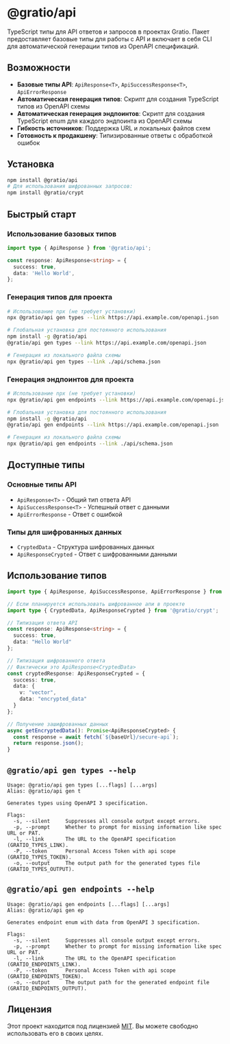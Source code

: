 # @gratio/api

TypeScript типы для API ответов и запросов в проектах Gratio. Пакет предоставляет базовые типы для работы с API и включает в себя CLI для автоматической генерации типов из OpenAPI спецификаций.

## Возможности

- **Базовые типы API**: `ApiResponse<T>`, `ApiSuccessResponse<T>`, `ApiErrorResponse`
- **Автоматическая генерация типов**: Скрипт для создания TypeScript типов из OpenAPI схемы
- **Автоматическая генерация эндпоинтов**: Скрипт для создания TypeScript enum для каждого эндпоинта из OpenAPI схемы
- **Гибкость источников**: Поддержка URL и локальных файлов схем
- **Готовность к продакшену**: Типизированные ответы с обработкой ошибок

## Установка

```bash
npm install @gratio/api
# Для использования шифрованных запросов:
npm install @gratio/crypt
```

## Быстрый старт

### Использование базовых типов

```typescript
import type { ApiResponse } from '@gratio/api';

const response: ApiResponse<string> = {
  success: true,
  data: 'Hello World',
};
```

### Генерация типов для проекта

```bash
# Использование npx (не требует установки)
npx @gratio/api gen types --link https://api.example.com/openapi.json

# Глобальная установка для постоянного использования
npm install -g @gratio/api
@gratio/api gen types --link https://api.example.com/openapi.json

# Генерация из локального файла схемы
npx @gratio/api gen types --link ./api/schema.json
```

### Генерация эндпоинтов для проекта

```bash
# Использование npx (не требует установки)
npx @gratio/api gen endpoints --link https://api.example.com/openapi.json

# Глобальная установка для постоянного использования
npm install -g @gratio/api
@gratio/api gen endpoints --link https://api.example.com/openapi.json

# Генерация из локального файла схемы
npx @gratio/api gen endpoints --link ./api/schema.json
```

## Доступные типы

### Основные типы API

- `ApiResponse<T>` - Общий тип ответа API
- `ApiSuccessResponse<T>` - Успешный ответ с данными
- `ApiErrorResponse` - Ответ с ошибкой

### Типы для шифрованных данных

- `CryptedData` - Структура шифрованных данных
- `ApiResponseCrypted` - Ответ с шифрованными данными

## Использование типов

```typescript
import type { ApiResponse, ApiSuccessResponse, ApiErrorResponse } from '@gratio/api';

// Если планируется использовать шифрованное апи в проекте
import type { CryptedData, ApiResponseCrypted } from '@gratio/crypt';

// Типизация ответа API
const response: ApiResponse<string> = {
  success: true,
  data: "Hello World"
};

// Типизация шифрованного ответа
// Фактически это ApiResponse<CryptedData>
const cryptedResponse: ApiResponseCrypted = {
  success: true,
  data: {
    v: "vector",
    data: "encrypted_data"
  }
};

// Получение зашифрованных данных
async getEncryptedData(): Promise<ApiResponseCrypted> {
  const response = await fetch(`${baseUrl}/secure-api`);
  return response.json();
}
```

## `@gratio/api gen types --help`

```
Usage: @gratio/api gen types [...flags] [...args]
Alias: @gratio/api gen t

Generates types using OpenAPI 3 specification.

Flags:
  -s, --silent     Suppresses all console output except errors.
  -p, --prompt     Whether to prompt for missing information like spec URL or PAT.
  -l, --link       The URL to the OpenAPI specification (GRATIO_TYPES_LINK).
  -P, --token      Personal Access Token with api scope (GRATIO_TYPES_TOKEN).
  -o, --output     The output path for the generated types file (GRATIO_TYPES_OUTPUT).
```

## `@gratio/api gen endpoints --help`

```
Usage: @gratio/api gen endpoints [...flags] [...args]
Alias: @gratio/api gen ep

Generates endpoint enum with data from OpenAPI 3 specification.

Flags:
  -s, --silent     Suppresses all console output except errors.
  -p, --prompt     Whether to prompt for missing information like spec URL or PAT.
  -l, --link       The URL to the OpenAPI specification (GRATIO_ENDPOINTS_LINK).
  -P, --token      Personal Access Token with api scope (GRATIO_ENDPOINTS_TOKEN).
  -o, --output     The output path for the generated endpoint file (GRATIO_ENDPOINTS_OUTPUT).
```

## Лицензия

Этот проект находится под лицензией [MIT](https://choosealicense.com/licenses/mit/). Вы можете свободно использовать его в своих целях.
